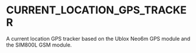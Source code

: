# CURRENT_LOCATION_GPS_TRACKER
A current location GPS tracker based on the Ublox Neo6m GPS module and the SIM800L GSM module.
